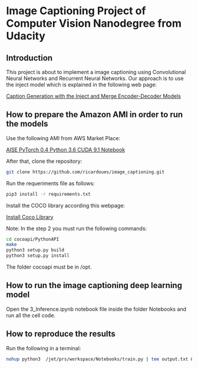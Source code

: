 # Image Captioning Project of Computer Vision Nanodegree from Udacity

## Introduction
This project is about to implement a image captioning using Convolutional Neural Networks and Recurrent Neural Networks. Our approach is to use the inject model which is explained in the following web page: 

[Caption Generation with the Inject and Merge Encoder-Decoder Models ](https://machinelearningmastery.com/caption-generation-inject-merge-architectures-encoder-decoder-model/)

## How to prepare the Amazon AMI in order to run the models 

Use the following AMI from AWS Market Place: 

[AISE PyTorch 0.4 Python 3.6 CUDA 9.1 Notebook](https://aws.amazon.com/marketplace/pp/Jetware-AISE-PyTorch-04-Python-36-CUDA-91-Notebook/B07D2J9V8V#pdp-usage)

After that, clone the repository:

```bash
git clone https://github.com/ricardoues/image_captioning.git
```

Run the requeriments file as follows:

```bash
pip3 install -r requirements.txt
```
Install the COCO library according this webpage:

[Install Coco Library](https://github.com/udacity/CVND---Image-Captioning-Project)

Note: In the step 2 you must run the following commands:


```bash
cd cocoapi/PythonAPI  
make  
python3 setup.py build
python3 setup.py install
```

The folder cocoapi must be in /opt.  

## How to run the image captioning deep learning model  
Open the 3_Inference.ipynb notebook file inside the folder Notebooks and run all the cell code.


## How to reproduce the results

Run the following in a terminal: 


```bash
nohup python3  /jet/prs/workspace/Notebooks/train.py | tee output.txt & 
```
